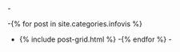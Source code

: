  -<div class="tiles">
 -{% for post in site.categories.infovis %}
 -  {% include post-grid.html %}
 -{% endfor %}
 -</div>
